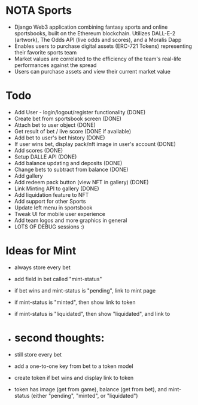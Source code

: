 # NOTA Sports
- Django Web3 application combining fantasy sports and online sportsbooks, built on the Ethereum blockchain. Utilizes DALL-E-2 (artwork), The Odds API (live odds and scores), and a Moralis Dapp
- Enables users to purchase digital assets (ERC-721 Tokens) representing their favorite sports team
- Market values are correlated to the efficiency of the team's real-life performances against the spread
- Users can purchase assets and view their current market value

# Todo
- Add User - login/logout/register functionality (DONE)
- Create bet from sportsbook screen (DONE)
- Attach bet to user object (DONE)
- Get result of bet / live score (DONE if available)
- Add bet to user's bet history (DONE)
- If user wins bet, display pack/nft image in user's account (DONE)
- Add scores (DONE)
- Setup DALLE API (DONE)
- Add balance updating and deposits (DONE)
- Change bets to subtract from balance (DONE)
- Add gallery
- Add redeem pack button (view NFT in gallery) (DONE)
- Link Minting API to gallery (DONE)
- Add liquidation feature to NFT
- Add support for other Sports
- Update left menu in sportsbook
- Tweak UI for mobile user experience
- Add team logos and more graphics in general
- LOTS OF DEBUG sessions :)

# Ideas for Mint
- always store every bet
- add field in bet called "mint-status"
- if bet wins and mint-status is "pending", link to mint page
- if mint-status is "minted", then show link to token
- if mint-status is "liquidated", then show "liquidated", and link to

- # second thoughts:
- still store every bet
- add a one-to-one key from bet to a token model
- create token if bet wins and display link to token
- token has image (get from game), balance (get from bet), and mint-status (either "pending", "minted", or "liquidated")
